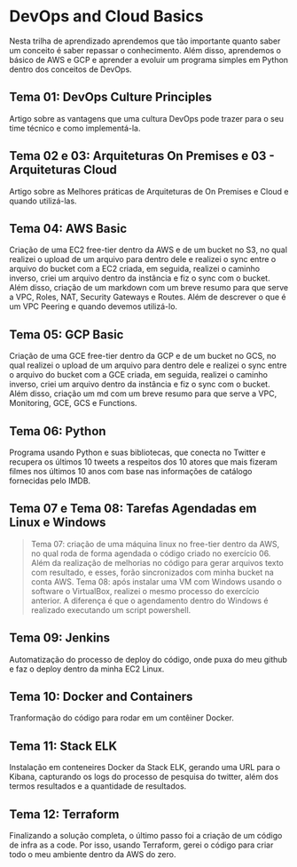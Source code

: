 # DevOps and Cloud Basics

Nesta trilha de aprendizado aprendemos que tão importante quanto saber um conceito é saber repassar o conhecimento. Além disso, aprendemos o básico de AWS e GCP e aprender a evoluir um programa simples em Python dentro dos conceitos de DevOps.

## Tema 01: DevOps Culture Principles
Artigo sobre as vantagens que uma cultura DevOps pode trazer para o seu time técnico e como implementá-la.

## Tema 02 e 03: Arquiteturas On Premises e 03 - Arquiteturas Cloud
Artigo sobre as Melhores práticas de Arquiteturas de On Premises e Cloud e quando utilizá-las.

## Tema 04: AWS Basic
Criação de uma EC2 free-tier dentro da AWS e de um bucket no S3, no qual realizei o upload de um arquivo para dentro dele e realizei o sync entre o arquivo do bucket com a EC2 criada, em seguida, realizei o caminho inverso, criei um arquivo dentro da instância e fiz o sync com o bucket.
Além disso, criação de um markdown com um breve resumo para que serve a VPC, Roles, NAT, Security Gateways e Routes. Além de descrever o que é um VPC Peering e quando devemos utilizá-lo.

## Tema 05: GCP Basic
Criação de uma GCE free-tier dentro da GCP e de um bucket no GCS, no qual realizei o upload de um arquivo para dentro dele e realizei o sync entre o arquivo do bucket com a GCE criada, em seguida, realizei o caminho inverso, criei um arquivo dentro da instância e fiz o sync com o bucket.
Além disso, criação um md com um breve resumo para que serve a VPC, Monitoring, GCE, GCS e Functions.

## Tema 06: Python
Programa usando Python e suas bibliotecas, que conecta no Twitter e recupera os últimos 10 tweets a respeitos
dos 10 atores que mais fizeram filmes nos últimos 10 anos com base nas informações de catálogo fornecidas pelo IMDB.
 
## Tema 07 e Tema 08: Tarefas Agendadas em Linux e Windows
> Tema 07: criação de uma máquina linux no free-tier dentro da AWS, no qual roda de forma agendada o código criado no exercício 06. Além da realização de melhorias no código para gerar arquivos texto com resultado, e esses, forão sincronizados com minha bucket na conta AWS.
 > Tema 08: após instalar uma VM com Windows usando o software o VirtualBox, realizei o mesmo processo do exercício anterior. A diferença é que o agendamento dentro do Windows é realizado executando um script powershell.
 
## Tema 09: Jenkins
Automatização do processo de deploy do código, onde puxa do meu github e faz o deploy dentro da minha EC2 Linux.

## Tema 10: Docker and Containers
Tranformação do código para rodar em um contêiner Docker.

## Tema 11: Stack ELK
Instalação em conteneires Docker da Stack ELK, gerando uma URL para o Kibana, capturando os logs do processo de pesquisa do twitter, além dos termos resultados e a quantidade de resultados.

## Tema 12: Terraform
Finalizando a solução completa, o último passo foi a criação de um código de infra as a code. Por isso, usando Terraform, gerei o código para criar todo o meu ambiente dentro da AWS do zero.
